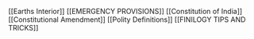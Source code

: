 [[Earths Interior]]
[[EMERGENCY PROVISIONS]]
[[Constitution of India]]
[[Constitutional Amendment]]
[[Polity Definitions]]
[[FINILOGY TIPS AND TRICKS]]



